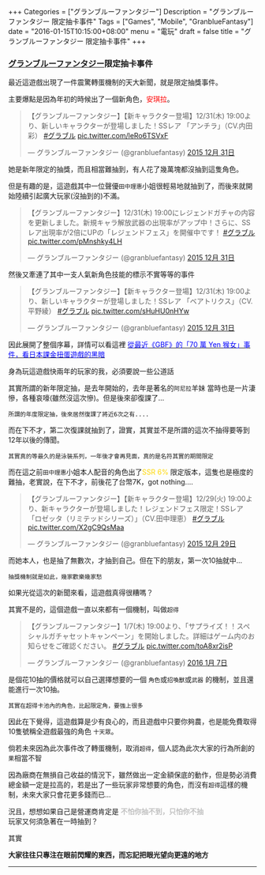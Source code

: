 +++
Categories = ["グランブルーファンタジー"]
Description = "グランブルーファンタジー 限定抽卡事件"
Tags = ["Games", "Mobile", "GranblueFantasy"]
date = "2016-01-15T10:15:00+08:00"
menu = "電玩"
draft = false
title = "グランブルーファンタジー 限定抽卡事件"
+++


### <a href="http://granbluefantasy.jp/">グランブルーファンタジー</a>限定抽卡事件

最近這遊戲出現了一件震驚轉蛋機制的天大新聞，就是限定抽獎事件。

主要爆點是因為年初的時候出了一個新角色，<font color="red">安琪拉</font>。

<blockquote class="twitter-tweet" lang="zh-tw"><p lang="ja" dir="ltr">【グランブルーファンタジー】【新キャラクター登場】12/31(木) 19:00より、新しいキャラクターが登場しました！SSレア 「アンチラ」（CV.内田彩） <a href="https://twitter.com/hashtag/%E3%82%B0%E3%83%A9%E3%83%96%E3%83%AB?src=hash">#グラブル</a> <a href="https://t.co/leRo6TSVxF">pic.twitter.com/leRo6TSVxF</a></p>&mdash; グランブルーファンタジー (@granbluefantasy) <a href="https://twitter.com/granbluefantasy/status/682503656147566592">2015 12月 31日</a></blockquote>
<script async src="//platform.twitter.com/widgets.js" charset="utf-8"></script>

她是新年限定的抽獎，而且相當難抽到，有人花了幾萬塊都沒抽到這隻角色。

但是有趣的是，這遊戲其中一位聲優`田中理惠`小姐很輕易地就抽到了，而後來就開始陸續引起廣大玩家(沒抽到的)不滿。

<blockquote class="twitter-tweet" lang="zh-tw"><p lang="ja" dir="ltr">【グランブルーファンタジー】12/31(木) 19:00にレジェンドガチャの内容を更新しました。新規キャラ解放武器の出現率がアップ中！さらに、SSレア出現率が2倍にUPの「レジェンドフェス」を開催中です！ <a href="https://twitter.com/hashtag/%E3%82%B0%E3%83%A9%E3%83%96%E3%83%AB?src=hash">#グラブル</a> <a href="https://t.co/pMnshky4LH">pic.twitter.com/pMnshky4LH</a></p>&mdash; グランブルーファンタジー (@granbluefantasy) <a href="https://twitter.com/granbluefantasy/status/682503172770795520">2015 12月 31日</a></blockquote>
<script async src="//platform.twitter.com/widgets.js" charset="utf-8"></script>

然後又牽連了其中一支人氣新角色技能的標示不實等等的事件

<blockquote class="twitter-tweet" lang="zh-tw"><p lang="ja" dir="ltr">【グランブルーファンタジー】【新キャラクター登場】12/31(木) 19:00より、新しいキャラクターが登場しました！SSレア 「ベアトリクス」（CV.平野綾） <a href="https://twitter.com/hashtag/%E3%82%B0%E3%83%A9%E3%83%96%E3%83%AB?src=hash">#グラブル</a> <a href="https://t.co/sHuHU0nHYw">pic.twitter.com/sHuHU0nHYw</a></p>&mdash; グランブルーファンタジー (@granbluefantasy) <a href="https://twitter.com/granbluefantasy/status/682503571527487488">2015 12月 31日</a></blockquote>
<script async src="//platform.twitter.com/widgets.js" charset="utf-8"></script>

因此展開了整個序幕，詳情可以看這裡 [<font color="blue">從最近《GBF》的「70 萬 Yen 猴女」事件，看日本課金扭蛋遊戲的黑暗 </font>](http://unwire.hk/2016/01/08/123-6/game-channel/)

身為玩這遊戲快兩年的玩家的我，必須要說一些公道話

其實所謂的新年限定抽，是去年開始的，去年是著名的`阿尼拉`羊妹
當時也是一片淒慘，各種哀嚎(雖然沒這次慘)。但是後來卻復課了...

	所謂的年度限定抽，後來居然復課了將近6次之有....
	
而在下不才，第二次復課就抽到了，證實，其實並不是所謂的這次不抽得要等到12年以後的傳聞。
	
	其實真的等最久的是泳裝系列，一年後才會再見面，真的是名符其實的期間限定
	
而在這之前`田中理惠`小姐本人配音的角色出了<font color="gold">SSR 6% </font>限定版本，這隻也是極度的難抽，老實說，在下不才，前後花了台幣7K，got nothing....

<blockquote class="twitter-tweet" lang="zh-tw"><p lang="ja" dir="ltr">【グランブルーファンタジー】【新キャラクター登場】12/29(火) 19:00より、新キャラクターが登場しました！レジェンドフェス限定！SSレア 「ロゼッタ（リミテッドシリーズ）」（CV.田中理恵） <a href="https://twitter.com/hashtag/%E3%82%B0%E3%83%A9%E3%83%96%E3%83%AB?src=hash">#グラブル</a> <a href="https://t.co/X2gC9QsMaa">pic.twitter.com/X2gC9QsMaa</a></p>&mdash; グランブルーファンタジー (@granbluefantasy) <a href="https://twitter.com/granbluefantasy/status/681776949413281792">2015 12月 29日</a></blockquote>
<script async src="//platform.twitter.com/widgets.js" charset="utf-8"></script>

而她本人，也是抽了無數次，才抽到自己。但在下的朋友，第一次10抽就中...
	
	抽獎機制就是如此，幾家歡樂幾家愁
	
如果光從這次的新聞來看，這遊戲真得很糟嗎？

其實不是的，這個遊戲一直以來都有一個機制，叫做`超得`

<blockquote class="twitter-tweet" lang="zh-tw"><p lang="ja" dir="ltr">【グランブルーファンタジー】1/7(木) 19:00より、「サプライズ！！スペシャルガチャセットキャンペーン」を開始しました。詳細はゲーム内のお知らせをご確認ください。 <a href="https://twitter.com/hashtag/%E3%82%B0%E3%83%A9%E3%83%96%E3%83%AB?src=hash">#グラブル</a> <a href="https://t.co/toA8xr2isP">pic.twitter.com/toA8xr2isP</a></p>&mdash; グランブルーファンタジー (@granbluefantasy) <a href="https://twitter.com/granbluefantasy/status/685039226736398336">2016 1月 7日</a></blockquote>
<script async src="//platform.twitter.com/widgets.js" charset="utf-8"></script>

是個花10抽的價格就可以自己選擇想要的一個 `角色`或`招喚獸`或`武器` 的機制，並且還能進行一次10抽。

	其實在超得卡池內的角色，比起限定角，要強上很多

因此在下覺得，這遊戲算是少有良心的，而且遊戲中只要你夠農，也是能免費取得10隻號稱全遊戲最強的角色 `十天眾`。

倘若未來因為此次事件改了轉蛋機制，取消`超得`，個人認為此次大家的行為所創的`果`相當不智

因為廠商在無損自己收益的情況下，雖然做出一定金額保底的動作，但是勢必消費總金額一定是拉高的，若是出了一些玩家非常想要的角色，而沒有`超得`這樣的機制，未來大家只會花更多錢而已...

況且，想想如果自己是營運商肯定是 **<font color="silver">不怕你抽不到，只怕你不抽</font>**  
玩家又何須急著在一時抽到？ 

其實

**大家往往只專注在眼前閃耀的東西，而忘記把眼光望向更遠的地方**
***